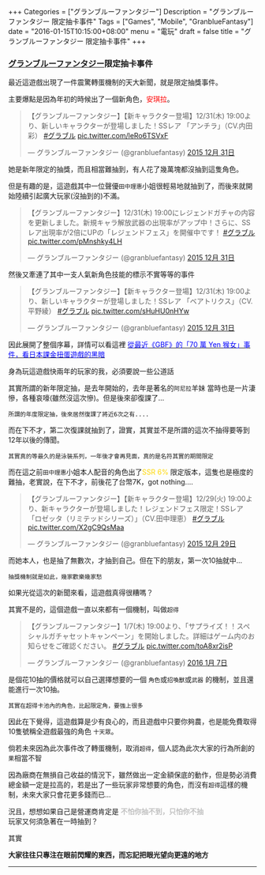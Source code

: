 +++
Categories = ["グランブルーファンタジー"]
Description = "グランブルーファンタジー 限定抽卡事件"
Tags = ["Games", "Mobile", "GranblueFantasy"]
date = "2016-01-15T10:15:00+08:00"
menu = "電玩"
draft = false
title = "グランブルーファンタジー 限定抽卡事件"
+++


### <a href="http://granbluefantasy.jp/">グランブルーファンタジー</a>限定抽卡事件

最近這遊戲出現了一件震驚轉蛋機制的天大新聞，就是限定抽獎事件。

主要爆點是因為年初的時候出了一個新角色，<font color="red">安琪拉</font>。

<blockquote class="twitter-tweet" lang="zh-tw"><p lang="ja" dir="ltr">【グランブルーファンタジー】【新キャラクター登場】12/31(木) 19:00より、新しいキャラクターが登場しました！SSレア 「アンチラ」（CV.内田彩） <a href="https://twitter.com/hashtag/%E3%82%B0%E3%83%A9%E3%83%96%E3%83%AB?src=hash">#グラブル</a> <a href="https://t.co/leRo6TSVxF">pic.twitter.com/leRo6TSVxF</a></p>&mdash; グランブルーファンタジー (@granbluefantasy) <a href="https://twitter.com/granbluefantasy/status/682503656147566592">2015 12月 31日</a></blockquote>
<script async src="//platform.twitter.com/widgets.js" charset="utf-8"></script>

她是新年限定的抽獎，而且相當難抽到，有人花了幾萬塊都沒抽到這隻角色。

但是有趣的是，這遊戲其中一位聲優`田中理惠`小姐很輕易地就抽到了，而後來就開始陸續引起廣大玩家(沒抽到的)不滿。

<blockquote class="twitter-tweet" lang="zh-tw"><p lang="ja" dir="ltr">【グランブルーファンタジー】12/31(木) 19:00にレジェンドガチャの内容を更新しました。新規キャラ解放武器の出現率がアップ中！さらに、SSレア出現率が2倍にUPの「レジェンドフェス」を開催中です！ <a href="https://twitter.com/hashtag/%E3%82%B0%E3%83%A9%E3%83%96%E3%83%AB?src=hash">#グラブル</a> <a href="https://t.co/pMnshky4LH">pic.twitter.com/pMnshky4LH</a></p>&mdash; グランブルーファンタジー (@granbluefantasy) <a href="https://twitter.com/granbluefantasy/status/682503172770795520">2015 12月 31日</a></blockquote>
<script async src="//platform.twitter.com/widgets.js" charset="utf-8"></script>

然後又牽連了其中一支人氣新角色技能的標示不實等等的事件

<blockquote class="twitter-tweet" lang="zh-tw"><p lang="ja" dir="ltr">【グランブルーファンタジー】【新キャラクター登場】12/31(木) 19:00より、新しいキャラクターが登場しました！SSレア 「ベアトリクス」（CV.平野綾） <a href="https://twitter.com/hashtag/%E3%82%B0%E3%83%A9%E3%83%96%E3%83%AB?src=hash">#グラブル</a> <a href="https://t.co/sHuHU0nHYw">pic.twitter.com/sHuHU0nHYw</a></p>&mdash; グランブルーファンタジー (@granbluefantasy) <a href="https://twitter.com/granbluefantasy/status/682503571527487488">2015 12月 31日</a></blockquote>
<script async src="//platform.twitter.com/widgets.js" charset="utf-8"></script>

因此展開了整個序幕，詳情可以看這裡 [<font color="blue">從最近《GBF》的「70 萬 Yen 猴女」事件，看日本課金扭蛋遊戲的黑暗 </font>](http://unwire.hk/2016/01/08/123-6/game-channel/)

身為玩這遊戲快兩年的玩家的我，必須要說一些公道話

其實所謂的新年限定抽，是去年開始的，去年是著名的`阿尼拉`羊妹
當時也是一片淒慘，各種哀嚎(雖然沒這次慘)。但是後來卻復課了...

	所謂的年度限定抽，後來居然復課了將近6次之有....
	
而在下不才，第二次復課就抽到了，證實，其實並不是所謂的這次不抽得要等到12年以後的傳聞。
	
	其實真的等最久的是泳裝系列，一年後才會再見面，真的是名符其實的期間限定
	
而在這之前`田中理惠`小姐本人配音的角色出了<font color="gold">SSR 6% </font>限定版本，這隻也是極度的難抽，老實說，在下不才，前後花了台幣7K，got nothing....

<blockquote class="twitter-tweet" lang="zh-tw"><p lang="ja" dir="ltr">【グランブルーファンタジー】【新キャラクター登場】12/29(火) 19:00より、新キャラクターが登場しました！レジェンドフェス限定！SSレア 「ロゼッタ（リミテッドシリーズ）」（CV.田中理恵） <a href="https://twitter.com/hashtag/%E3%82%B0%E3%83%A9%E3%83%96%E3%83%AB?src=hash">#グラブル</a> <a href="https://t.co/X2gC9QsMaa">pic.twitter.com/X2gC9QsMaa</a></p>&mdash; グランブルーファンタジー (@granbluefantasy) <a href="https://twitter.com/granbluefantasy/status/681776949413281792">2015 12月 29日</a></blockquote>
<script async src="//platform.twitter.com/widgets.js" charset="utf-8"></script>

而她本人，也是抽了無數次，才抽到自己。但在下的朋友，第一次10抽就中...
	
	抽獎機制就是如此，幾家歡樂幾家愁
	
如果光從這次的新聞來看，這遊戲真得很糟嗎？

其實不是的，這個遊戲一直以來都有一個機制，叫做`超得`

<blockquote class="twitter-tweet" lang="zh-tw"><p lang="ja" dir="ltr">【グランブルーファンタジー】1/7(木) 19:00より、「サプライズ！！スペシャルガチャセットキャンペーン」を開始しました。詳細はゲーム内のお知らせをご確認ください。 <a href="https://twitter.com/hashtag/%E3%82%B0%E3%83%A9%E3%83%96%E3%83%AB?src=hash">#グラブル</a> <a href="https://t.co/toA8xr2isP">pic.twitter.com/toA8xr2isP</a></p>&mdash; グランブルーファンタジー (@granbluefantasy) <a href="https://twitter.com/granbluefantasy/status/685039226736398336">2016 1月 7日</a></blockquote>
<script async src="//platform.twitter.com/widgets.js" charset="utf-8"></script>

是個花10抽的價格就可以自己選擇想要的一個 `角色`或`招喚獸`或`武器` 的機制，並且還能進行一次10抽。

	其實在超得卡池內的角色，比起限定角，要強上很多

因此在下覺得，這遊戲算是少有良心的，而且遊戲中只要你夠農，也是能免費取得10隻號稱全遊戲最強的角色 `十天眾`。

倘若未來因為此次事件改了轉蛋機制，取消`超得`，個人認為此次大家的行為所創的`果`相當不智

因為廠商在無損自己收益的情況下，雖然做出一定金額保底的動作，但是勢必消費總金額一定是拉高的，若是出了一些玩家非常想要的角色，而沒有`超得`這樣的機制，未來大家只會花更多錢而已...

況且，想想如果自己是營運商肯定是 **<font color="silver">不怕你抽不到，只怕你不抽</font>**  
玩家又何須急著在一時抽到？ 

其實

**大家往往只專注在眼前閃耀的東西，而忘記把眼光望向更遠的地方**
***